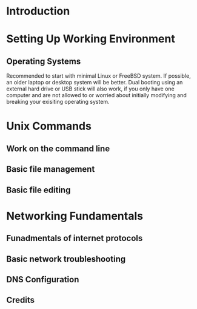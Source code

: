 # Introduction

# Setting Up Working Environment

## Operating Systems

Recommended to start with minimal Linux or FreeBSD system. If possible,
an older laptop or desktop system will be better. Dual booting using
an external hard drive or USB stick will also work, if you only have one
computer and are not allowed to or worried about initially modifying and
breaking your exisiting operating system.

# Unix Commands

## Work on the command line

## Basic file management

## Basic file editing

# Networking Fundamentals

## Funadmentals of internet protocols

## Basic network troubleshooting

## DNS Configuration


## Credits
